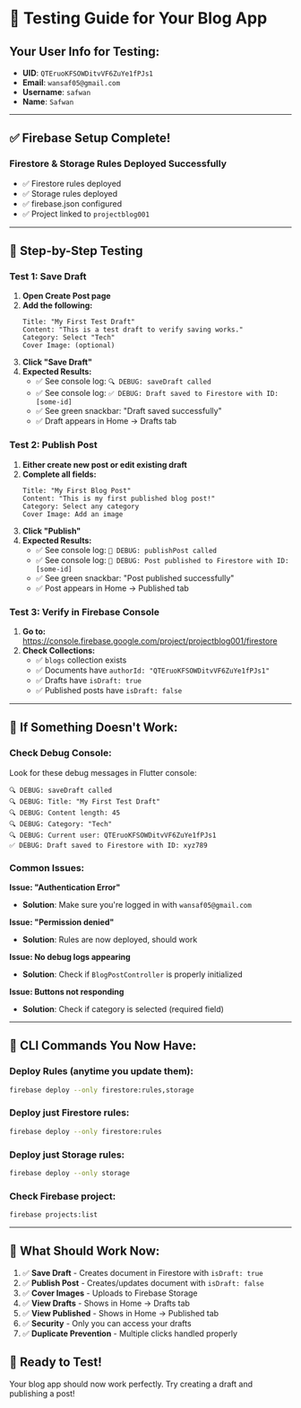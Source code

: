 # 🧪 Testing Guide for Your Blog App

## Your User Info for Testing:
- **UID**: `QTEruoKFSOWDitvVF6ZuYe1fPJs1`
- **Email**: `wansaf05@gmail.com`
- **Username**: `safwan`
- **Name**: `Safwan`

---

## ✅ Firebase Setup Complete!

### **Firestore & Storage Rules Deployed Successfully**
- ✅ Firestore rules deployed
- ✅ Storage rules deployed  
- ✅ firebase.json configured
- ✅ Project linked to `projectblog001`

---

## 🧪 Step-by-Step Testing

### **Test 1: Save Draft**
1. **Open Create Post page**
2. **Add the following:**
   ```
   Title: "My First Test Draft"
   Content: "This is a test draft to verify saving works."
   Category: Select "Tech" 
   Cover Image: (optional)
   ```
3. **Click "Save Draft"**
4. **Expected Results:**
   - ✅ See console log: `🔍 DEBUG: saveDraft called`
   - ✅ See console log: `✅ DEBUG: Draft saved to Firestore with ID: [some-id]`
   - ✅ See green snackbar: "Draft saved successfully"
   - ✅ Draft appears in Home → Drafts tab

### **Test 2: Publish Post**
1. **Either create new post or edit existing draft**
2. **Complete all fields:**
   ```
   Title: "My First Blog Post"
   Content: "This is my first published blog post!"
   Category: Select any category
   Cover Image: Add an image
   ```
3. **Click "Publish"**
4. **Expected Results:**
   - ✅ See console log: `🚀 DEBUG: publishPost called`
   - ✅ See console log: `🎉 DEBUG: Post published to Firestore with ID: [some-id]`
   - ✅ See green snackbar: "Post published successfully"
   - ✅ Post appears in Home → Published tab

### **Test 3: Verify in Firebase Console**
1. **Go to:** https://console.firebase.google.com/project/projectblog001/firestore
2. **Check Collections:**
   - ✅ `blogs` collection exists
   - ✅ Documents have `authorId: "QTEruoKFSOWDitvVF6ZuYe1fPJs1"`
   - ✅ Drafts have `isDraft: true`
   - ✅ Published posts have `isDraft: false`

---

## 🔧 If Something Doesn't Work:

### **Check Debug Console:**
Look for these debug messages in Flutter console:
```
🔍 DEBUG: saveDraft called
🔍 DEBUG: Title: "My First Test Draft"
🔍 DEBUG: Content length: 45
🔍 DEBUG: Category: "Tech"
🔍 DEBUG: Current user: QTEruoKFSOWDitvVF6ZuYe1fPJs1
✅ DEBUG: Draft saved to Firestore with ID: xyz789
```

### **Common Issues:**

**Issue: "Authentication Error"**
- **Solution**: Make sure you're logged in with `wansaf05@gmail.com`

**Issue: "Permission denied"**
- **Solution**: Rules are now deployed, should work

**Issue: No debug logs appearing**
- **Solution**: Check if `BlogPostController` is properly initialized

**Issue: Buttons not responding**
- **Solution**: Check if category is selected (required field)

---

## 📱 CLI Commands You Now Have:

### **Deploy Rules (anytime you update them):**
```bash
firebase deploy --only firestore:rules,storage
```

### **Deploy just Firestore rules:**
```bash
firebase deploy --only firestore:rules
```

### **Deploy just Storage rules:**
```bash
firebase deploy --only storage
```

### **Check Firebase project:**
```bash
firebase projects:list
```

---

## 🎯 What Should Work Now:

1. ✅ **Save Draft** - Creates document in Firestore with `isDraft: true`
2. ✅ **Publish Post** - Creates/updates document with `isDraft: false`
3. ✅ **Cover Images** - Uploads to Firebase Storage
4. ✅ **View Drafts** - Shows in Home → Drafts tab
5. ✅ **View Published** - Shows in Home → Published tab
6. ✅ **Security** - Only you can access your drafts
7. ✅ **Duplicate Prevention** - Multiple clicks handled properly

## 🚀 Ready to Test!

Your blog app should now work perfectly. Try creating a draft and publishing a post!
